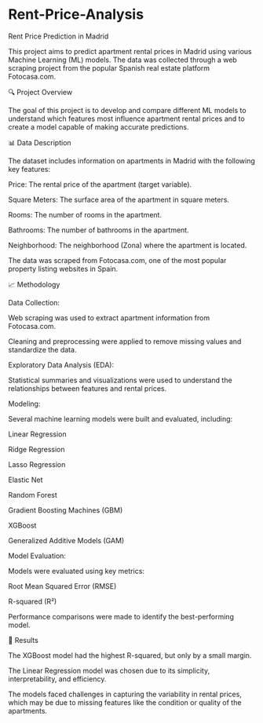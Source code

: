 # Rent-Price-Analysis
Rent Price Prediction in Madrid

This project aims to predict apartment rental prices in Madrid using various Machine Learning (ML) models. The data was collected through a web scraping project from the popular Spanish real estate platform Fotocasa.com.

🔍 Project Overview

The goal of this project is to develop and compare different ML models to understand which features most influence apartment rental prices and to create a model capable of making accurate predictions.

📊 Data Description

The dataset includes information on apartments in Madrid with the following key features:

Price: The rental price of the apartment (target variable).

Square Meters: The surface area of the apartment in square meters.

Rooms: The number of rooms in the apartment.

Bathrooms: The number of bathrooms in the apartment.

Neighborhood: The neighborhood (Zona) where the apartment is located.

The data was scraped from Fotocasa.com, one of the most popular property listing websites in Spain.

📈 Methodology

Data Collection:

Web scraping was used to extract apartment information from Fotocasa.com.

Cleaning and preprocessing were applied to remove missing values and standardize the data.

Exploratory Data Analysis (EDA):

Statistical summaries and visualizations were used to understand the relationships between features and rental prices.

Modeling:

Several machine learning models were built and evaluated, including:

Linear Regression

Ridge Regression

Lasso Regression

Elastic Net

Random Forest

Gradient Boosting Machines (GBM)

XGBoost

Generalized Additive Models (GAM)

Model Evaluation:

Models were evaluated using key metrics:

Root Mean Squared Error (RMSE)

R-squared (R²)

Performance comparisons were made to identify the best-performing model.

🚀 Results

The XGBoost model had the highest R-squared, but only by a small margin.

The Linear Regression model was chosen due to its simplicity, interpretability, and efficiency.

The models faced challenges in capturing the variability in rental prices, which may be due to missing features like the condition or quality of the apartments.
